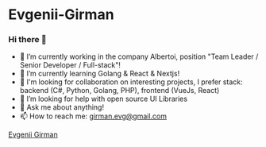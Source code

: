 # Evgenii-Girman

### Hi there 👋



- 🔭 I’m currently working in the company Albertoi, position "Team Leader / Senior Developer / Full-stack"!
- 🌱 I’m currently learning Golang & React & Nextjs!
- 👯 I'm looking for collaboration on interesting projects, I prefer stack: backend (C#, Python, Golang, PHP), frontend (VueJs, React)
- 🤔 I’m looking for help with open source UI Libraries
- 💬 Ask me about anything!
- 📫 How to reach me: girman.evg@gmail.com


<div class="badge-base LI-profile-badge" data-locale="en_US" data-size="medium" data-theme="dark" data-type="VERTICAL" data-vanity="kyriakos-michael-74535b4a" data-version="v1"><a class="badge-base__link LI-simple-link" href="https://www.linkedin.com/in/egirman">Evgenii Girman</a></div>
              
